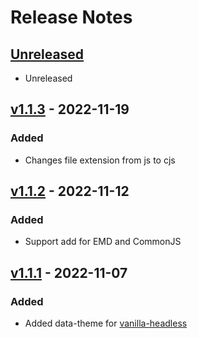 # Release Notes

## [Unreleased](https://github.com/designbycode/tailwindcss-attributes/compare/v1.1.3...HEAD)
- Unreleased

## [v1.1.3](https://github.com/designbycode/tailwindcss-attributes/compare/v1.1.2...v1.1.3) - 2022-11-19
### Added
- Changes file extension from js to cjs

## [v1.1.2](https://github.com/designbycode/tailwindcss-attributes/compare/v1.1.1...v1.1.2) - 2022-11-12
### Added
- Support add for EMD and CommonJS

## [v1.1.1](https://github.com/designbycode/tailwindcss-attributes/compare/v1.1.0...v1.1.1) - 2022-11-07
### Added
- Added data-theme for [vanilla-headless](https://www.npmjs.com/package/vanilla-headless)
